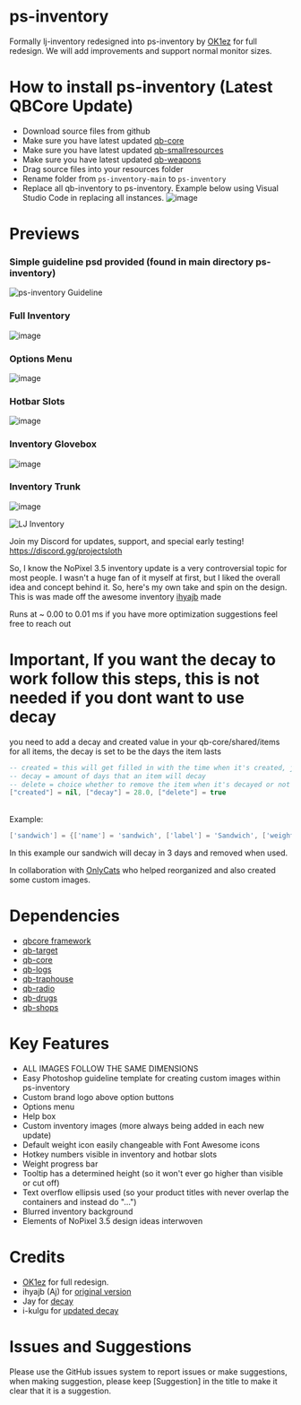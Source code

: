 # ps-inventory
Formally lj-inventory redesigned into ps-inventory by [OK1ez](https://github.com/OK1ez) for full redesign. We will add improvements and support normal monitor sizes. 

# How to install ps-inventory (Latest QBCore Update)
* Download source files from github
* Make sure you have latest updated [qb-core](https://github.com/qbcore-framework/qb-core)
* Make sure you have latest updated [qb-smallresources](https://github.com/qbcore-framework/qb-smallresources)
* Make sure you have latest updated [qb-weapons](https://github.com/qbcore-framework/qb-weapons)
* Drag source files into your resources folder
* Rename folder from `ps-inventory-main` to `ps-inventory`
* Replace all qb-inventory to ps-inventory. Example below using Visual Studio Code in replacing all instances. 
![image](https://user-images.githubusercontent.com/82112471/225484545-b2c79869-e7b4-4f37-81da-829e4430f73f.png)

# Previews
### Simple guideline psd provided (found in main directory ps-inventory)
![ps-inventory Guideline](https://user-images.githubusercontent.com/91661118/146315681-c67f542d-e2bc-43ca-9957-7f1971b84268.png)
### Full Inventory
![image](https://github.com/Project-Sloth/ps-inventory/assets/82112471/fda2588d-e468-4fd5-8bf5-2f584f059609)
### Options Menu
![image](https://github.com/Project-Sloth/ps-inventory/assets/82112471/1782f97a-27e6-441b-90a1-ff150cd846e2)
### Hotbar Slots
![image](https://github.com/Project-Sloth/ps-inventory/assets/82112471/c0a77f4a-f482-42f5-a5da-1f3571d14130)
### Inventory Glovebox
![image](https://github.com/Project-Sloth/ps-inventory/assets/82112471/432f8c79-1a9f-44d1-8062-50b596194752)
### Inventory Trunk
![image](https://github.com/Project-Sloth/ps-inventory/assets/82112471/f9c78e49-ec51-4d55-9ac0-b7058951d31a)


![LJ Inventory](https://user-images.githubusercontent.com/91661118/146313051-665337bf-ed92-4ed0-bbb9-6ee9613f670d.png)

Join my Discord for updates, support, and special early testing!
<br>
https://discord.gg/projectsloth

So, I know the NoPixel 3.5 inventory update is a very controversial topic for most people. I wasn't a huge fan of it myself at first, but I liked the overall idea and concept behind it. So, here's my own take and spin on the design. This is was made off the awesome inventory [ihyajb](https://github.com/ihyajb) made
<br>

Runs at ~ 0.00 to 0.01 ms if you have more optimization suggestions feel free to reach out

# Important, If you want the decay to work follow this steps, this is not needed if you dont want to use decay
you need to add a decay and created value in your qb-core/shared/items for all items, the decay is set to be the days the item lasts
<br>

```lua
-- created = this will get filled in with the time when it's created, just leave this
-- decay = amount of days that an item will decay
-- delete = choice whether to remove the item when it's decayed or not
["created"] = nil, ["decay"] = 28.0, ["delete"] = true
```
<br>
Example:
<br>

```lua
['sandwich'] = {['name'] = 'sandwich', ['label'] = 'Sandwich', ['weight'] = 200, ['type'] = 'item', ['image'] = 'sandwich.png', ['unique'] = false, ['useable'] = true, ['shouldClose'] = true,	['combinable'] = nil, ['description'] = 'Nice bread for your stomach', ["created"] = nil, ["decay"] = 3.0, ["delete"] = true},
```
In this example our sandwich will decay in 3 days and removed when used.
<br>

In collaboration with [OnlyCats](https://github.com/onlycats) who helped reorganized and also created some custom images.
# Dependencies
* [qbcore framework](https://github.com/qbcore-framework)
* [qb-target](https://github.com/BerkieBb/qb-target)
* [qb-core](https://github.com/qbcore-framework/qb-core)
* [qb-logs](https://github.com/qbcore-framework/qb-logs)
* [qb-traphouse](https://github.com/qbcore-framework/qb-traphouse)
* [qb-radio](https://github.com/qbcore-framework/qb-radio)
* [qb-drugs](https://github.com/qbcore-framework/qb-drugs)
* [qb-shops](https://github.com/qbcore-framework/qb-shops)
 
# Key Features
* ALL IMAGES FOLLOW THE SAME DIMENSIONS
* Easy Photoshop guideline template for creating custom images within ps-inventory
* Custom brand logo above option buttons
* Options menu
* Help box 
* Custom inventory images (more always being added in each new update)
* Default weight icon easily changeable with Font Awesome icons
* Hotkey numbers visible in inventory and hotbar slots
* Weight progress bar
* Tooltip has a determined height (so it won't ever go higher than visible or cut off)
* Text overflow ellipsis used (so your product titles with never overlap the containers and instead do "...")
* Blurred inventory background
* Elements of NoPixel 3.5 design ideas interwoven
#
# Credits
* [OK1ez](https://github.com/OK1ez) for full redesign. 
* ihyajb (Aj) for [original version](https://github.com/ihyajb/aj-inventory)
* Jay for [decay](https://github.com/tnj-development/inventory)
* i-kulgu for [updated decay](https://github.com/i-kulgu/qb-inventory-decay)

# Issues and Suggestions
Please use the GitHub issues system to report issues or make suggestions, when making suggestion, please keep [Suggestion] in the title to make it clear that it is a suggestion.

